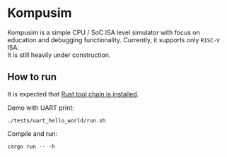 # Kompusim

Kompusim is a simple CPU / SoC ISA level simulator with focus on education and debugging functionality. Currently, it supports only `RISC-V` ISA.  
It is still heavily under construction.

## How to run

It is expected that [Rust tool chain is installed](https://www.rust-lang.org/tools/install).

Demo with UART print:
```
./tests/uart_hello_world/run.sh
```

Compile and run:
```
cargo run -- -h
```
